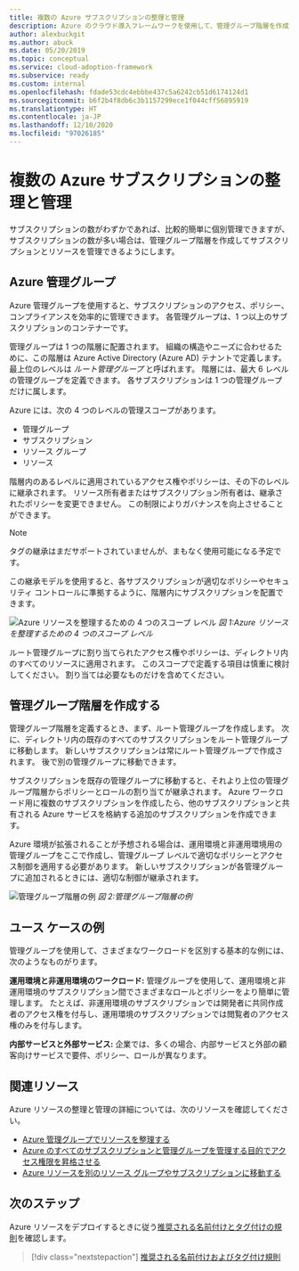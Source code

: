 ```yaml
---
title: 複数の Azure サブスクリプションの整理と管理
description: Azure のクラウド導入フレームワークを使用して、管理グループ階層を作成してサブスクリプションとリソースの管理を簡素化について検討します。
author: alexbuckgit
ms.author: abuck
ms.date: 05/20/2019
ms.topic: conceptual
ms.service: cloud-adoption-framework
ms.subservice: ready
ms.custom: internal
ms.openlocfilehash: fdade53cdc4ebbbe437c5a6242cb51d6174124d1
ms.sourcegitcommit: b6f2b4f8db6c3b1157299ece1f044cff56895919
ms.translationtype: HT
ms.contentlocale: ja-JP
ms.lasthandoff: 12/10/2020
ms.locfileid: "97026185"
---
```

# <a name="organize-and-manage-multiple-azure-subscriptions"></a>複数の Azure サブスクリプションの整理と管理

サブスクリプションの数がわずかであれば、比較的簡単に個別管理できますが、 サブスクリプションの数が多い場合は、管理グループ階層を作成してサブスクリプションとリソースを管理できるようにします。

## <a name="azure-management-groups"></a>Azure 管理グループ

Azure 管理グループを使用すると、サブスクリプションのアクセス、ポリシー、コンプライアンスを効率的に管理できます。 各管理グループは、1 つ以上のサブスクリプションのコンテナーです。

管理グループは 1 つの階層に配置されます。 組織の構造やニーズに合わせるために、この階層は Azure Active Directory (Azure AD) テナントで定義します。 最上位のレベルは _ルート管理グループ_ と呼ばれます。 階層には、最大 6 レベルの管理グループを定義できます。 各サブスクリプションは 1 つの管理グループだけに属します。

Azure には、次の 4 つのレベルの管理スコープがあります。

- 管理グループ
- サブスクリプション
- リソース グループ
- リソース

階層内のあるレベルに適用されているアクセス権やポリシーは、その下のレベルに継承されます。 リソース所有者またはサブスクリプション所有者は、継承されたポリシーを変更できません。 この制限によりガバナンスを向上させることができます。

> [!NOTE]
> タグの継承はまだサポートされていませんが、まもなく使用可能になる予定です。

この継承モデルを使用すると、各サブスクリプションが適切なポリシーやセキュリティ コントロールに準拠するように、階層内にサブスクリプションを配置できます。

![Azure リソースを整理するための 4 つのスコープ レベル](../../ready/azure-setup-guide/media/organize-resources/scope-levels.png)
_図 1:Azure リソースを整理するための 4 つのスコープ レベル_

ルート管理グループに割り当てられたアクセス権やポリシーは、ディレクトリ内のすべてのリソースに適用されます。 このスコープで定義する項目は慎重に検討してください。 割り当ては必要なものだけを含めてください。

## <a name="create-your-management-group-hierarchy"></a>管理グループ階層を作成する

管理グループ階層を定義するとき、まず、ルート管理グループを作成します。 次に、ディレクトリ内の既存のすべてのサブスクリプションをルート管理グループに移動します。 新しいサブスクリプションは常にルート管理グループで作成されます。 後で別の管理グループに移動できます。

サブスクリプションを既存の管理グループに移動すると、それより上位の管理グループ階層からポリシーとロールの割り当てが継承されます。 Azure ワークロード用に複数のサブスクリプションを作成したら、他のサブスクリプションと共有される Azure サービスを格納する追加のサブスクリプションを作成できます。

Azure 環境が拡張されることが予想される場合は、運用環境と非運用環境用の管理グループをここで作成し、管理グループ レベルで適切なポリシーとアクセス制御を適用する必要があります。 新しいサブスクリプションが各管理グループに追加されるときには、適切な制御が継承されます。

![管理グループ階層の例](../../_images/ready/management-group-hierarchy-v2.png)
_図 2:管理グループ階層の例_

## <a name="example-use-cases"></a>ユース ケースの例

管理グループを使用して、さまざまなワークロードを区別する基本的な例には、次のようなものがります。

**運用環境と非運用環境のワークロード:** 管理グループを使用して、運用環境と非運用環境のサブスクリプション間でさまざまなロールとポリシーをより簡単に管理します。 たとえば、非運用環境のサブスクリプションでは開発者に共同作成者のアクセス権を付与し、運用環境のサブスクリプションでは閲覧者のアクセス権のみを付与します。

**内部サービスと外部サービス:** 企業では、多くの場合、内部サービスと外部の顧客向けサービスで要件、ポリシー、ロールが異なります。

## <a name="related-resources"></a>関連リソース

Azure リソースの整理と管理の詳細については、次のリソースを確認してください。

- [Azure 管理グループでリソースを整理する](/azure/governance/management-groups)
- [Azure のすべてのサブスクリプションと管理グループを管理する目的でアクセス権限を昇格させる](/azure/role-based-access-control/elevate-access-global-admin)
- [Azure リソースを別のリソース グループやサブスクリプションに移動する](/azure/azure-resource-manager/management/move-resource-group-and-subscription)

## <a name="next-steps"></a>次のステップ

Azure リソースをデプロイするときに従う[推奨される名前付けとタグ付けの規則](./naming-and-tagging.md)を確認します。

> [!div class="nextstepaction"]
> [推奨される名前付けおよびタグ付け規則](./naming-and-tagging.md)

